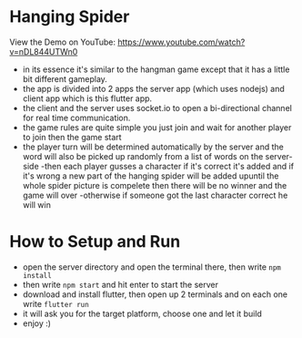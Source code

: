 # Hanging Spider

View the Demo on YouTube:
https://www.youtube.com/watch?v=nDL844UTWn0

- in its essence it's similar to the hangman game except that it has a little bit different gameplay.
- the app is divided into 2 apps the server app (which uses nodejs) and client app which is this flutter app.
- the client and the server uses socket.io to open a bi-directional channel for real time communication.
- the game rules are quite simple you just join and wait for another player to join then the game start
- the player turn will be determined automatically by the server and the word will also be picked up randomly from a list of words on the server-side
-then each player gusses a character if it's correct it's added and if it's wrong a new part of the hanging spider will be added upuntil the whole spider picture is compelete then there will be no winner and the game will over
-otherwise if someone got the last character correct he will win


# How to Setup and Run
- open the server directory and open the terminal there, then write `npm install`
- then write `npm start` and hit enter to start the server
- download and install flutter, then open up 2 terminals and on each one write `flutter run`
- it will ask you for the target platform, choose one and let it build
- enjoy :)